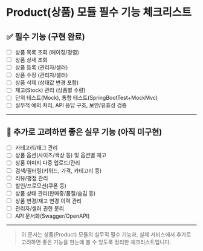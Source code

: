 # Product(상품) 모듈 필수 기능 체크리스트

## ✅ 필수 기능 (구현 완료)

- [ ] 상품 목록 조회 (페이징/정렬)
- [ ] 상품 상세 조회
- [ ] 상품 등록 (관리자/셀러)
- [ ] 상품 수정 (관리자/셀러)
- [ ] 상품 삭제 (상태값 변경 포함)
- [ ] 재고(Stock) 관리 (상품별 수량)
- [ ] 단위 테스트(Mock), 통합 테스트(SpringBootTest+MockMvc)
- [ ] 실무적 예외 처리, API 응답 구조, 보안/유효성 검증

---

## 🚩 추가로 고려하면 좋은 실무 기능 (아직 미구현)

- [ ] 카테고리/태그 관리
- [ ] 상품 옵션(사이즈/색상 등) 및 옵션별 재고
- [ ] 상품 이미지 다중 업로드/관리
- [ ] 검색/필터링(키워드, 가격, 카테고리 등)
- [ ] 리뷰/평점 관리
- [ ] 할인/프로모션(쿠폰 등)
- [ ] 상품 상태 관리(판매중/품절/숨김 등)
- [ ] 상품 변경/재고 변경 이력 관리
- [ ] 관리자/셀러 권한 분리
- [ ] API 문서화(Swagger/OpenAPI)

---

> 이 문서는 상품(Product) 모듈의 실무적 필수 기능과, 실제 서비스에서 추가로 고려하면 좋은 기능을 한눈에 볼 수 있도록 정리한 체크리스트입니다. 